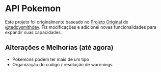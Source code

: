 # API Pokemon

Este projeto foi originalmente baseado no [Projeto Original](https://github.com/teddysmithdev/pokemon-review-springboot) do [@teddysmithdev](https://github.com/teddysmithdev). Fiz modificações e adicionei novas funcionalidades para expandir suas capacidades.

## Alterações e Melhorias (até agora)
- Pokemons podem ter mais de um tipo
- Organização do codigo / resolução de warnnings